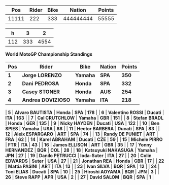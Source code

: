 
| Pos   |    Rider   |  Bike   |    Nation   |    Points   |
| --- | ---  |  --- | --- |  ---  |
| 11111    | 222       |  333      |   444444444 |  55555      | 

| h | 3 | 2 |
| --- | --- | --- |
| 112 | 333 | 4554 |

**World MotoGP Championship Standings**

| **Pos** | **Rider** | **Bike** | **Nation** | **Points** |
| ----     | ----      |  ----    | ----       |  ----      |
| **1** | **Jorge LORENZO** | **Yamaha** | **SPA** | **350** |
| **2** | **Dani PEDROSA** | **Honda** | **SPA** | **332** |
| **3** | **Casey STONER** | **Honda** | **AUS** | **254** |
| **4** | **Andrea DOVIZIOSO** | **Yamaha** | **ITA** | **218** |

| **5** | **Alvaro BAUTISTA** | **Honda** | **SPA** | **178** |
| **6** | **Valentino ROSSI** | **Ducati** | **ITA** | **163** |
| **7** | **Cal CRUTCHLOW** | **Yamaha** | **GBR** | **151** |
| **8** | **Stefan BRADL** | **Honda** | **GER** | **135** |
| **9** | **Nicky HAYDEN** | **Ducati** | **USA** | **122** |
| **10** | **Ben SPIES** | **Yamaha** | **USA** | **88** |
| **11** | **Hector BARBERA** | **Ducati** | **SPA** | **83** |
| **12** | **Aleix ESPARGARO** | **ART** | **SPA** | **74** |
| **13** | **Randy DE PUNIET** | **ART** | **FRA** | **62** |
| **14** | **Karel ABRAHAM** | **Ducati** | **CZE** | **59** |
| **15** | **Michele PIRRO** | **FTR** | **ITA** | **43** |
| **16** | **James ELLISON** | **ART** | **GBR** | **35** |
| **17** | **Yonny HERNANDEZ** | **BQR** | **COL** | **28** |
| **18** | **Katsuyuki NAKASUGA** | **Yamaha** | **JPN** | **27** |
| **19** | **Danilo PETRUCCI** | **Ioda-Suter** | **ITA** | **27** |
| **20** | **Colin EDWARDS** | **Suter** | **USA** | **27** |
| **21** | **Jonathan REA** | **Honda** | **GBR** | **17** |
| **22** | **Mattia PASINI** | **ART** | **ITA** | **13** |
| **23** | **Ivan SILVA** | **BQR** | **SPA** | **12** |
| **24** | **Toni ELIAS** | **Ducati** | **SPA** | **10** |
| **25** | **Hiroshi AOYAMA** | **BQR** | **JPN** | **3** |
| **26** | **Steve RAPP** | **APR** | **USA** | **2** |
| **27** | **David SALOM** | **BQR** | **SPA** | **1** |












